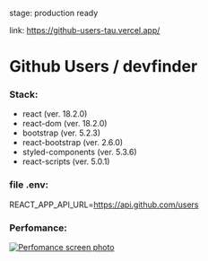 stage: production ready

link: https://github-users-tau.vercel.app/

# Github Users / devfinder
### Stack:
- react (ver. 18.2.0)
- react-dom (ver. 18.2.0)
- bootstrap (ver. 5.2.3)
- react-bootstrap (ver. 2.6.0)
- styled-components (ver. 5.3.6)
- react-scripts (ver. 5.0.1)

### file .env:
REACT_APP_API_URL=https://api.github.com/users

### Perfomance:
[![Perfomance screen photo](https://i.imgur.com/KiSgmmR.png)](https://i.imgur.com/KiSgmmR.png)
